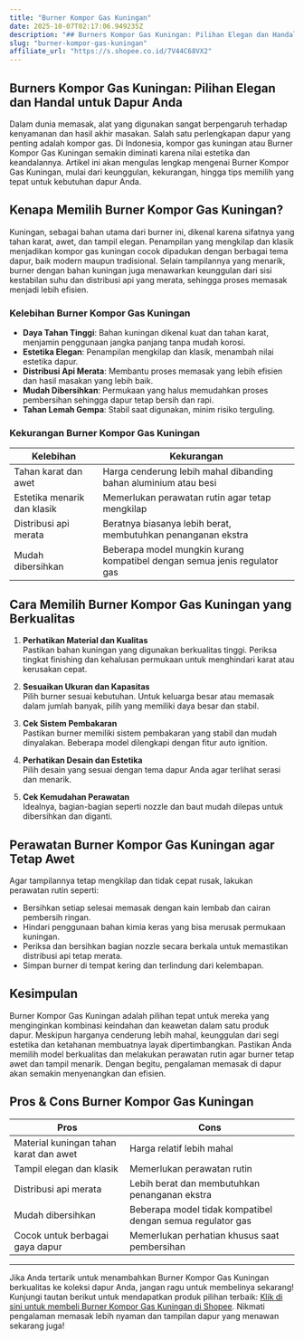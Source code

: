 ```yaml
---
title: "Burner Kompor Gas Kuningan"
date: 2025-10-07T02:17:06.949235Z
description: "## Burners Kompor Gas Kuningan: Pilihan Elegan dan Handal untuk Dapur Anda..."
slug: "burner-kompor-gas-kuningan"
affiliate_url: "https://s.shopee.co.id/7V44C68VX2"
---
```

## Burners Kompor Gas Kuningan: Pilihan Elegan dan Handal untuk Dapur Anda

Dalam dunia memasak, alat yang digunakan sangat berpengaruh terhadap kenyamanan dan hasil akhir masakan. Salah satu perlengkapan dapur yang penting adalah kompor gas. Di Indonesia, kompor gas kuningan atau Burner Kompor Gas Kuningan semakin diminati karena nilai estetika dan keandalannya. Artikel ini akan mengulas lengkap mengenai Burner Kompor Gas Kuningan, mulai dari keunggulan, kekurangan, hingga tips memilih yang tepat untuk kebutuhan dapur Anda.

## Kenapa Memilih Burner Kompor Gas Kuningan?

Kuningan, sebagai bahan utama dari burner ini, dikenal karena sifatnya yang tahan karat, awet, dan tampil elegan. Penampilan yang mengkilap dan klasik menjadikan kompor gas kuningan cocok dipadukan dengan berbagai tema dapur, baik modern maupun tradisional. Selain tampilannya yang menarik, burner dengan bahan kuningan juga menawarkan keunggulan dari sisi kestabilan suhu dan distribusi api yang merata, sehingga proses memasak menjadi lebih efisien.

### Kelebihan Burner Kompor Gas Kuningan

- **Daya Tahan Tinggi**: Bahan kuningan dikenal kuat dan tahan karat, menjamin penggunaan jangka panjang tanpa mudah korosi.
- **Estetika Elegan**: Penampilan mengkilap dan klasik, menambah nilai estetika dapur.
- **Distribusi Api Merata**: Membantu proses memasak yang lebih efisien dan hasil masakan yang lebih baik.
- **Mudah Dibersihkan**: Permukaan yang halus memudahkan proses pembersihan sehingga dapur tetap bersih dan rapi.
- **Tahan Lemah Gempa**: Stabil saat digunakan, minim risiko terguling.

### Kekurangan Burner Kompor Gas Kuningan

| Kelebihan | Kekurangan |
|---|---|
| Tahan karat dan awet | Harga cenderung lebih mahal dibanding bahan aluminium atau besi |
| Estetika menarik dan klasik | Memerlukan perawatan rutin agar tetap mengkilap |
| Distribusi api merata | Beratnya biasanya lebih berat, membutuhkan penanganan ekstra |
| Mudah dibersihkan | Beberapa model mungkin kurang kompatibel dengan semua jenis regulator gas |

## Cara Memilih Burner Kompor Gas Kuningan yang Berkualitas

1. **Perhatikan Material dan Kualitas**  
   Pastikan bahan kuningan yang digunakan berkualitas tinggi. Periksa tingkat finishing dan kehalusan permukaan untuk menghindari karat atau kerusakan cepat.

2. **Sesuaikan Ukuran dan Kapasitas**  
   Pilih burner sesuai kebutuhan. Untuk keluarga besar atau memasak dalam jumlah banyak, pilih yang memiliki daya besar dan stabil.

3. **Cek Sistem Pembakaran**  
   Pastikan burner memiliki sistem pembakaran yang stabil dan mudah dinyalakan. Beberapa model dilengkapi dengan fitur auto ignition.

4. **Perhatikan Desain dan Estetika**  
   Pilih desain yang sesuai dengan tema dapur Anda agar terlihat serasi dan menarik.

5. **Cek Kemudahan Perawatan**  
   Idealnya, bagian-bagian seperti nozzle dan baut mudah dilepas untuk dibersihkan dan diganti.

## Perawatan Burner Kompor Gas Kuningan agar Tetap Awet

Agar tampilannya tetap mengkilap dan tidak cepat rusak, lakukan perawatan rutin seperti:

- Bersihkan setiap selesai memasak dengan kain lembab dan cairan pembersih ringan.
- Hindari penggunaan bahan kimia keras yang bisa merusak permukaan kuningan.
- Periksa dan bersihkan bagian nozzle secara berkala untuk memastikan distribusi api tetap merata.
- Simpan burner di tempat kering dan terlindung dari kelembapan.

## Kesimpulan

Burner Kompor Gas Kuningan adalah pilihan tepat untuk mereka yang menginginkan kombinasi keindahan dan keawetan dalam satu produk dapur. Meskipun harganya cenderung lebih mahal, keunggulan dari segi estetika dan ketahanan membuatnya layak dipertimbangkan. Pastikan Anda memilih model berkualitas dan melakukan perawatan rutin agar burner tetap awet dan tampil menarik. Dengan begitu, pengalaman memasak di dapur akan semakin menyenangkan dan efisien.

## Pros & Cons Burner Kompor Gas Kuningan

| **Pros** | **Cons** |
| --- | --- |
| Material kuningan tahan karat dan awet | Harga relatif lebih mahal |
| Tampil elegan dan klasik | Memerlukan perawatan rutin |
| Distribusi api merata | Lebih berat dan membutuhkan penanganan ekstra |
| Mudah dibersihkan | Beberapa model tidak kompatibel dengan semua regulator gas |
| Cocok untuk berbagai gaya dapur | Memerlukan perhatian khusus saat pembersihan |

--- 

Jika Anda tertarik untuk menambahkan Burner Kompor Gas Kuningan berkualitas ke koleksi dapur Anda, jangan ragu untuk membelinya sekarang! Kunjungi tautan berikut untuk mendapatkan produk pilihan terbaik: [Klik di sini untuk membeli Burner Kompor Gas Kuningan di Shopee](https://s.shopee.co.id/7V44C68VX2). Nikmati pengalaman memasak lebih nyaman dan tampilan dapur yang menawan sekarang juga!